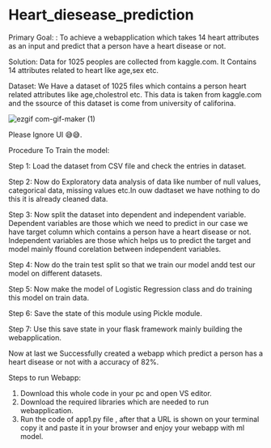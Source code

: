 # Heart_diesease_prediction
Primary Goal: : To achieve a webapplication which takes 14 heart attributes as an input and predict that a person have a heart disease or not.

Solution: Data for 1025 peoples are collected from kaggle.com. It Contains 14 attributes related to heart like age,sex etc.

Dataset: We Have a dataset of 1025 files which contains a person heart related attributes like age,cholestrol etc. This data is taken from kaggle.com and the ssource of this dataset is come from university of califorina.


![ezgif com-gif-maker (1)](https://user-images.githubusercontent.com/87935713/211139753-31b99a3f-14b6-4212-b276-7ec4d4bdbfa2.gif)

Please Ignore UI 😅😅.

Procedure To Train the model:

Step 1: Load the dataset from CSV file and check the entries in dataset.

Step 2: Now do Exploratory data analysis of data like number of null values, categorical data, missing values etc.In ouw dadtaset we have nothing to do this it is already cleaned data.

Step 3: Now split the dataset into dependent and independent variable. Dependent variables are those which we need to predict in our case we have target column which contains a person have a heart disease or not. Independent variables are those which helps us to predict the target and model mainly ffound corelation between independent variables.

Step 4: Now do the train test split so that we train our model andd test our model on different datasets.

Step 5: Now make the model of Logistic Regression class and do training this model on train data.

Step 6: Save the state of this module using Pickle module.

Step 7: Use this save state in your flask framework mainly building the webapplication.



Now at last we Successfully created a webapp which predict a person has a heart disease or not with a accuracy of 82%. 

Steps to run Webapp:

1. Download this whole code in your pc and open VS editor.
2. Download the required libraries which are needed to run webapplication.
3. Run the code of app1.py file , after that a URL is shown on your terminal copy it and paste it in your browser and enjoy your webapp with ml model.
